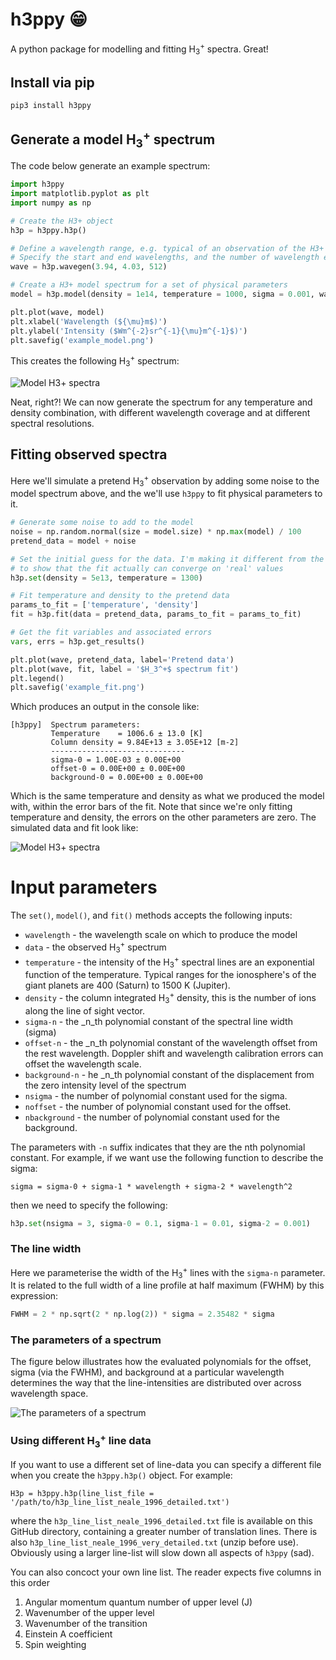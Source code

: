 # h3ppy 😁

A python package for modelling and fitting H<sub>3</sub><sup>+</sup> spectra. Great! 

## Install via pip
```
pip3 install h3ppy
```
## Generate a model H<sub>3</sub><sup>+</sup> spectrum 


The code below generate an example spectrum: 

```python
import h3ppy
import matplotlib.pyplot as plt
import numpy as np

# Create the H3+ object
h3p = h3ppy.h3p()

# Define a wavelength range, e.g. typical of an observation of the H3+ Q branch
# Specify the start and end wavelengths, and the number of wavelength elements
wave = h3p.wavegen(3.94, 4.03, 512)

# Create a H3+ model spectrum for a set of physical parameters 
model = h3p.model(density = 1e14, temperature = 1000, sigma = 0.001, wavelength = wave)

plt.plot(wave, model)
plt.xlabel('Wavelength (${\mu}m$)')
plt.ylabel('Intensity ($Wm^{-2}sr^{-1}{\mu}m^{-1}$)')
plt.savefig('example_model.png')
```
This creates the following H<sub>3</sub><sup>+</sup> spectrum: 

![Model H3+ spectra](img/example_model.png)

Neat, right?! We can now generate the spectrum for any temperature and density combination, with different wavelength coverage and at different spectral resolutions. 


## Fitting observed spectra

Here we'll simulate a pretend H<sub>3</sub><sup>+</sup> observation by adding some noise to the model spectrum above, and the we'll use `h3ppy` to fit physical parameters to it. 

```python
# Generate some noise to add to the model  
noise = np.random.normal(size = model.size) * np.max(model) / 100
pretend_data = model + noise

# Set the initial guess for the data. I'm making it different from the model input
# to show that the fit actually can converge on 'real' values
h3p.set(density = 5e13, temperature = 1300)

# Fit temperature and density to the pretend data
params_to_fit = ['temperature', 'density']
fit = h3p.fit(data = pretend_data, params_to_fit = params_to_fit)

# Get the fit variables and associated errors
vars, errs = h3p.get_results()

plt.plot(wave, pretend_data, label='Pretend data')
plt.plot(wave, fit, label = '$H_3^+$ spectrum fit')
plt.legend()
plt.savefig('example_fit.png')
```
Which produces an output in the console like:

```
[h3ppy]  Spectrum parameters:
         Temperature    = 1006.6 ± 13.0 [K]
         Column density = 9.84E+13 ± 3.05E+12 [m-2]
         ------------------------------
         sigma-0 = 1.00E-03 ± 0.00E+00
         offset-0 = 0.00E+00 ± 0.00E+00
         background-0 = 0.00E+00 ± 0.00E+00
```
Which is the same temperature and density as what we produced the model with, within the error bars of the fit. Note that since we're only fitting temperature and density, the errors on the other parameters are zero. The simulated data and fit look like:

![Model H3+ spectra](img/example_fit.png)


# Input parameters

The `set()`, `model()`, and `fit()` methods accepts the following inputs:


* `wavelength` - the wavelength scale on which to produce the model
* `data` - the observed H<sub>3</sub><sup>+</sup> spectrum
* `temperature` - the intensity of the H<sub>3</sub><sup>+</sup> spectral lines are an exponential function of the temperature. Typical ranges for the ionosphere's of the giant planets are 400 (Saturn) to 1500 K (Jupiter).
* `density` - the column integrated H<sub>3</sub><sup>+</sup> density, this is the number of ions along the line of sight vector.
* `sigma-n` - the _n_th polynomial constant of the spectral line width (sigma)
* `offset-n` - the _n_th polynomial constant of the wavelength offset from the rest wavelength. Doppler shift and wavelength calibration errors can offset the wavelength scale. 
* `background-n` - he _n_th polynomial constant of the displacement from the zero intensity level of the spectrum
* `nsigma` - the number of polynomial constant used for the sigma.
* `noffset` - the number of polynomial constant used for the offset.
* `nbackground` - the number of polynomial constant used for the background.


The parameters with `-n` suffix indicates that they are the nth polynomial constant. For example, if we want use the following function to describe the sigma:
```
sigma = sigma-0 + sigma-1 * wavelength + sigma-2 * wavelength^2
```
then we need to specify the following: 
```python
h3p.set(nsigma = 3, sigma-0 = 0.1, sigma-1 = 0.01, sigma-2 = 0.001) 
```

### The line width
Here we parameterise the width of the H<sub>3</sub><sup>+</sup> lines with the `sigma-n` parameter. It is related to the full width of a line profile at half maximum (FWHM) by this expression: 
```python
FWHM = 2 * np.sqrt(2 * np.log(2)) * sigma = 2.35482 * sigma
```

### The parameters of a spectrum
The figure below illustrates how the evaluated polynomials for the offset, sigma (via the FWHM), and background at a particular wavelength determines the way that the line-intensities are distributed over across wavelength space.   

![The parameters of a spectrum](img/spectrum_parameters.png)


### Using different H<sub>3</sub><sup>+</sup> line data

If you want to use a different set of line-data you can specify a different file when you create the `h3ppy.h3p()` object. For example: 

```
H3p = h3ppy.h3p(line_list_file = '/path/to/h3p_line_list_neale_1996_detailed.txt')
```
where the `h3p_line_list_neale_1996_detailed.txt` file is available on this GitHub directory, containing a greater number of translation lines. There is also `h3p_line_list_neale_1996_very_detailed.txt` (unzip before use). Obviously using a larger line-list will slow down all aspects of `h3ppy` (sad).

You can also concoct your own line list. The reader expects five columns in this order 

1. Angular momentum quantum number of upper level (J)
2. Wavenumber of the upper level
3. Wavenumber of the transition
4. Einstein A coefficient 
5. Spin weighting 